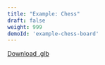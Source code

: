 ```yaml
---
title: "Example: Chess"
draft: false
weight: 999
demoId: 'example-chess-board'
---
```


[Download .glb](https://github.com/mjurczyk/three-default-cube/tree/develop/docs/demos/src/assets/models/example-chess-board.glb)
